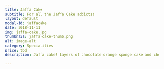 ```yaml
---
title: Jaffa Cake
subtitle: For all the Jaffa Cake addicts!
layout: default
modal-id: jaffacake
date: 2018-11-11
img: jaffa-cake.jpg
thumbnail: jaffa-cake-thumb.png
alt: image-alt
category: Specialities
price: tbd
description: Jaffa cake! Layers of chocolate orange sponge cake and chocolate orange ganache and orange jelly! So fresh and moist!!

---
```

